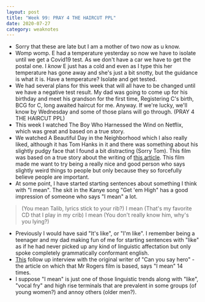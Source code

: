 ```yaml
---
layout: post
title: "Week 99: PRAY 4 THE HAIRCUT PPL"
date: 2020-07-27
category: weaknotes
---
```

* Sorry that these are late but I am a mother of two now as u know.
* Womp womp. E had a temperature yesterday so now we have to isolate until we get a Covid19 test. As we don't have a car we have to get the postal one. I _know_ E just has a cold and even as I type this her temperature has gone away and she's just a bit snotty, but the guidance is what it is. Have a temperature? Isolate and get tested.
* We had several plans for this week that will all have to be changed until we have a negative test result. My dad was going to come up for his birthday and meet his grandson for the first time, Registering C's birth, BCG for C, long awaited haircut for me. Anyway. If we're lucky, we'll know by Wednesday and some of those plans will go through. (PRAY 4 THE HAIRCUT PPL)
* This week I watched The Boy Who Harnessed the Wind on Netflix, which was great and based on a true story.
* We watched A Beautiful Day in the Neighborhood which I also really liked, although it has Tom Hanks in it and there was something about his slightly pudgy face that I found a bit distracting (Sorry Tom). This film was based on a true story about the writing of [this article](https://www.esquire.com/entertainment/tv/a27134/can-you-say-hero-esq1198/). This film made me want to try being a really nice and good person who says slightly weird things to people but only because they so forcefully believe people are important.
* At some point, I have started starting sentences about something I think with "I mean". The skit in the Kanye song "Get 'em High" has a good impression of someone who says "I mean" a lot.
> (You mean Talib, lyrics stick to your rib?)
I mean
(That's my favorite CD that I play in my crib)
I mean
(You don't really know him, why's you lying?)

* Previously I would have said "It's like", or "I'm like". I remember being a teenager and my dad making fun of me for starting sentences with "like" as if he had never picked up any kind of linguistic affectation but only spoke completely grammatically conformant english.
* [This](https://www.esquire.com/entertainment/movies/a29871607/tom-junod-mister-rogers-a-beautiful-day-in-the-neighborhood-true-story/) follow up interview with the original writer of "Can you say hero" - the article on which that Mr Rogers film is based, says "I mean"  14 times.
* I suppose "I mean" is just one of those linguistic trends along with "like", "vocal fry" and high rise terminals that are prevalent in some groups (of young women?) and annoy others (older men?).
